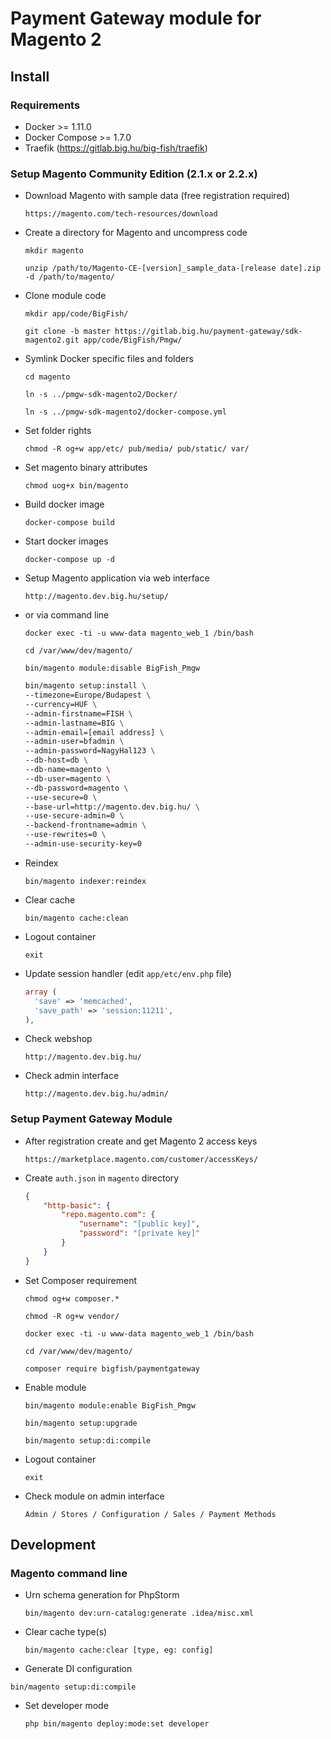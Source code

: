 # Payment Gateway module for Magento 2

## Install

### Requirements
  - Docker >= 1.11.0
  - Docker Compose >= 1.7.0
  - Traefik (https://gitlab.big.hu/big-fish/traefik)

### Setup Magento Community Edition (2.1.x or 2.2.x)

  - Download Magento with sample data (free registration required)

    `https://magento.com/tech-resources/download`

  - Create a directory for Magento and uncompress code
  
    `mkdir magento`
    
    `unzip /path/to/Magento-CE-[version]_sample_data-[release date].zip -d /path/to/magento/`

  - Clone module code
  
    `mkdir app/code/BigFish/`
    
    `git clone -b master https://gitlab.big.hu/payment-gateway/sdk-magento2.git app/code/BigFish/Pmgw/`

  - Symlink Docker specific files and folders

    `cd magento`
    
    `ln -s ../pmgw-sdk-magento2/Docker/`
    
    `ln -s ../pmgw-sdk-magento2/docker-compose.yml`

  - Set folder rights

    `chmod -R og+w app/etc/ pub/media/ pub/static/ var/`

  - Set magento binary attributes

    `chmod uog+x bin/magento`

  - Build docker image

    `docker-compose build`

  - Start docker images

    `docker-compose up -d`    

  - Setup Magento application via web interface
  
    `http://magento.dev.big.hu/setup/`
  
  - or via command line

    `docker exec -ti -u www-data magento_web_1 /bin/bash`
    
    `cd /var/www/dev/magento/`

    `bin/magento module:disable BigFish_Pmgw`

    ```bash
    bin/magento setup:install \
    --timezone=Europe/Budapest \
    --currency=HUF \
    --admin-firstname=FISH \
    --admin-lastname=BIG \
    --admin-email=[email address] \
    --admin-user=bfadmin \
    --admin-password=NagyHal123 \
    --db-host=db \
    --db-name=magento \
    --db-user=magento \
    --db-password=magento \
    --use-secure=0 \
    --base-url=http://magento.dev.big.hu/ \
    --use-secure-admin=0 \
    --backend-frontname=admin \
    --use-rewrites=0 \
    --admin-use-security-key=0
    ```

  - Reindex
  
    `bin/magento indexer:reindex`

  - Clear cache
  
    `bin/magento cache:clean`

  - Logout container
  
    `exit`
  
  - Update session handler (edit `app/etc/env.php` file)

    ```php
    array (
      'save' => 'memcached',
      'save_path' => 'session:11211',
    ),
    ```

  - Check webshop

    `http://magento.dev.big.hu/`

  - Check admin interface
  
    `http://magento.dev.big.hu/admin/`

### Setup Payment Gateway Module

  - After registration create and get Magento 2 access keys
  
    `https://marketplace.magento.com/customer/accessKeys/`
  
  - Create `auth.json` in `magento` directory
  
    ```json
    {
        "http-basic": {
            "repo.magento.com": {
                "username": "[public key]",
                "password": "[private key]"
            }
        }
    }
    ```

  - Set Composer requirement

    `chmod og+w composer.*`

    `chmod -R og+w vendor/`

    `docker exec -ti -u www-data magento_web_1 /bin/bash`

    `cd /var/www/dev/magento/`

    `composer require bigfish/paymentgateway`
    
  - Enable module

    `bin/magento module:enable BigFish_Pmgw`
    
    `bin/magento setup:upgrade`

    `bin/magento setup:di:compile`

  - Logout container
  
    `exit`

  - Check module on admin interface
  
    `Admin / Stores / Configuration / Sales / Payment Methods`

## Development

### Magento command line

  - Urn schema generation for PhpStorm
  
    `bin/magento dev:urn-catalog:generate .idea/misc.xml`
    
  - Clear cache type(s)
  
    `bin/magento cache:clear [type, eg: config]`

  - Generate DI configuration
  
   `bin/magento setup:di:compile`

  - Set developer mode
  
    `php bin/magento deploy:mode:set developer`
